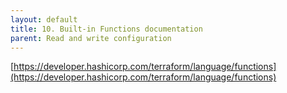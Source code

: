 ```yaml
---
layout: default
title: 10. Built-in Functions documentation
parent: Read and write configuration
---
```


[https://developer.hashicorp.com/terraform/language/functions](https://developer.hashicorp.com/terraform/language/functions)